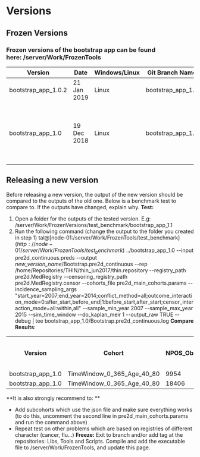 # Versions
## Frozen Versions
### Frozen versions of the bootstrap app can be found here: **/server/Work/FrozenTools**


| Version  | Date   | Windows/Linux | Git Branch Name     | Git Tag Name    | Changes                                              
|----------|--------|---------------|---------------------|-----------------|----------|
| bootstrap_app_1.0.2  | 21 Jan 2019   | Linux    | bootstrap_app_1.0   | bootstrap_app_1.0.2  | - bugfix in incidence calculation with kaplan-meier  |
| bootstrap_app_1.0    | 19 Dec 2018   | Linux    | bootstrap_app_1.0   | 191218_01            | - The MedRegistry format has changed, and the info is now passed by two inputs: registry and censor. See [MedRegistry](/Infrastructure%20C%20Library/MedProcessTools%20Library/MedRegistry) and [MedSamplingStrategy](/Infrastructure%20C%20Library/MedProcessTools%20Library/MedRegistry/MedSamplingStrategy.html) for more info. |


## Releasing a new version
Before releasing a new version, the output of the new version should be compared to the outputs of the old one. Below is a benchmark test to compare to. If the outputs have changed, explain why.
**Test:**
1. Open a folder for the outputs of the tested version. E.g: /server/Work/FrozenVersions/test_benchmark/bootstrap_app_1.1
2. Run the following command (change the output to the folder you created in step 1)
tal@[node-01:/server/Work/FrozenTools/test_benchmark$](http://node-01/server/Work/FrozenTools/test_benchmark$) ../bootstrap_app_1.0 --input pre2d_continuous.preds --output *new_version_name*/Bootstrap.pre2d_continuous --rep /home/Repositories/THIN/thin_jun2017/thin.repository --registry_path pre2d.MedRegistry --censoring_registry_path pre2d.MedRegistry.censor --cohorts_file pre2d_main_cohorts.params --incidence_sampling_args "start_year=2007;end_year=2014;conflict_method=all;outcome_interaction_mode=0:after_start,before_end|1:before_start,after_start;censor_interaction_mode=all:within,all" --sample_min_year 2007 --sample_max_year 2015 --sim_time_window --do_kaplan_meir 1 --output_raw TRUE --debug | tee bootstrap_app_1.0/Bootstrap.pre2d_continuous.log
**Compare Results**:
<table><tbody>
<tr>
<th>Version</th>
<th>Cohort</th>
<th>NPOS_Obs</th>
<th>NNEG_Obs</th>
<th>AUC_Mean</th>
<th>AUC_CI.Lower.95</th>
<th> AUC_CI.Upper.95</th>
<th>Incidence (when supplying --registry_path)</th>
<th>sim_time_window</th>
<th>kaplan meier</th>
</tr>
<tr>
<td><span>bootstrap_app_1.0</span></td>
<td>TimeWindow_0_365_Age_40_80</td>
<td>9954</td>
<td>127834</td>
<td>0.850361</td>
<td><span>0.846586</span></td>
<td><span> 0.854049</span></td>
<td>3.2927%</td>
<td>1</td>
<td>1</td>
</tr>
<tr>
<td><span>bootstrap_app_1.0</span></td>
<td>TimeWindow_0_365_Age_40_80</td>
<td>18406</td>
<td>118188</td>
<td>0.868676</td>
<td>0.866065</td>
<td>0.871808</td>
<td>3.2927%</td>
<td>0</td>
<td>1</td>
</tr>
</tbody></table>
**It is also strongly recommend to: **

- Add subcohorts which use the json file and make sure everything works (to do this, uncomment the second line in pre2d_main_cohorts.params and run the command above)
- Repeat test on other problems which are based on registries of different character (cancer, flu...)
**Freeze:**
Exit to branch and/or add tag at the repositories: Libs, Tools and Scripts. Compile and add the executable file to /server/Work/FrozenTools, and update this page.
 
 

